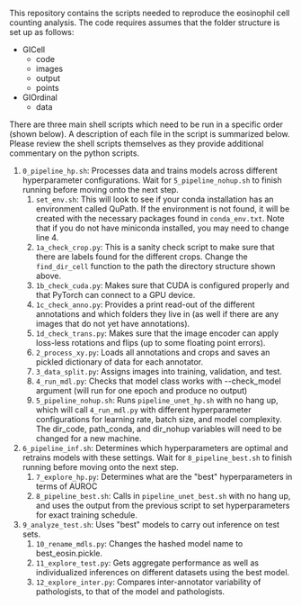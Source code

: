 This repository contains the scripts needed to reproduce the eosinophil cell counting analysis. The code requires assumes that the folder structure is set up as follows:

* GICell
    * code
    * images
    * output
    * points
* GIOrdinal
    * data

There are three main shell scripts which need to be run in a specific order (shown below). A description of each file in the script is summarized below. Please review the shell scripts themselves as they provide additional commentary on the python scripts. 

1. `0_pipeline_hp.sh`: Processes data and trains models across different hyperparameter configurations. Wait for `5_pipeline_nohup.sh` to finish running before moving onto the next step. 
    1. `set_env.sh`: This will look to see if your conda installation has an environment called QuPath. If the environment is not found, it will be created with the necessary packages found in `conda_env.txt`. Note that if you do not have miniconda installed, you may need to change line 4.
    2. `1a_check_crop.py`: This is a sanity check script to make sure that there are labels found for the different crops. Change the `find_dir_cell` function to the path the directory structure shown above.
    3. `1b_check_cuda.py`: Makes sure that CUDA is configured properly and that PyTorch can connect to a GPU device.
    4. `1c_check_anno.py`: Provides a print read-out of the different annotations and which folders they live in (as well if there are any images that do not yet have annotations). 
    5. `1d_check_trans.py`: Makes sure that the image encoder can apply loss-less rotations and flips (up to some floating point errors).
    6. `2_process_xy.py`: Loads all annotations and crops and saves an pickled dictionary of data for each annotator.
    7. `3_data_split.py`: Assigns images into training, validation, and test.
    8. `4_run_mdl.py`: Checks that model class works with --check_model argument (will run for one epoch and produce no output)
    9. `5_pipeline_nohup.sh`: Runs `pipeline_unet_hp.sh` with no hang up, which will call `4_run_mdl.py` with different hyperparameter configurations for learning rate, batch size, and model complexity. The dir_code, path_conda, and dir_nohup variables will need to be changed for a new machine.
2. `6_pipeline_inf.sh`: Determines which hyperparameters are optimal and retrains models with these settings. Wait for `8_pipeline_best.sh` to finish running before moving onto the next step.  
    1. `7_explore_hp.py`: Determines what are the "best" hyperparameters in terms of AUROC
    2. `8_pipeline_best.sh`: Calls in `pipeline_unet_best.sh` with no hang up, and uses the output from the previous script to set hyperparameters for exact training schedule.
3. `9_analyze_test.sh`: Uses "best" models to carry out inference on test sets.
    1. `10_rename_mdls.py`: Changes the hashed model name to best_eosin.pickle.
    2. `11_explore_test.py`: Gets aggregate performance as well as individualized inferences on different datasets using the best model.
    3. `12_explore_inter.py`: Compares inter-annotator variability of pathologists, to that of the model and pathologists.